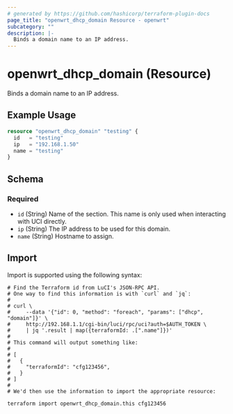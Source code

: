 ```yaml
---
# generated by https://github.com/hashicorp/terraform-plugin-docs
page_title: "openwrt_dhcp_domain Resource - openwrt"
subcategory: ""
description: |-
  Binds a domain name to an IP address.
---
```


# openwrt_dhcp_domain (Resource)

Binds a domain name to an IP address.

## Example Usage

```terraform
resource "openwrt_dhcp_domain" "testing" {
  id   = "testing"
  ip   = "192.168.1.50"
  name = "testing"
}
```

<!-- schema generated by tfplugindocs -->
## Schema

### Required

- `id` (String) Name of the section. This name is only used when interacting with UCI directly.
- `ip` (String) The IP address to be used for this domain.
- `name` (String) Hostname to assign.

## Import

Import is supported using the following syntax:

```shell
# Find the Terraform id from LuCI's JSON-RPC API.
# One way to find this information is with `curl` and `jq`:
#
# curl \
#     --data '{"id": 0, "method": "foreach", "params": ["dhcp", "domain"]}' \
#     http://192.168.1.1/cgi-bin/luci/rpc/uci?auth=$AUTH_TOKEN \
#     | jq '.result | map({terraformId: .[".name"]})'
#
# This command will output something like:
#
# [
#   {
#     "terraformId": "cfg123456",
#   }
# ]
#
# We'd then use the information to import the appropriate resource:

terraform import openwrt_dhcp_domain.this cfg123456
```
